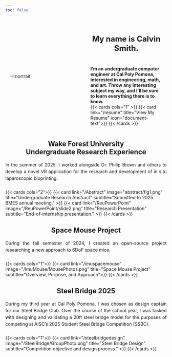```yaml
---
toc: false
---
```

<!-- markdownlint-disable MD033 -->

<!-- CSS style classes. -->
<style>
.bio {
    flex: 1;
    text-align: left;
    font-weight: bold;
}
.portrait {
    margin: 1em 1em;
    min-width:0;
    flex:1;
    align-self:center;
    border-radius: 50%;
    object-fit: contain;
}
.BioResumeDiv {
    min-width: 0;
    flex: 1;
    margin: 1em 1em;
}
.subtitle {
    text-align: justify;
    line-height: 1.5;
    margin: 1rem 0 1.5rem;
}
.flex-container {
    display: flex;
    align-items: flex-start;
}
@media (max-width: 768px) { /* hx:md is typically 768px */
    .flex-container {
        flex-direction: column;
        align-items: center;
    }
}
</style>

<!-- Profile picture and bio div. -->
<div class="flex-container">
    <img src="/portrait.png" alt="portrait" class="portrait">
    </img>
    <div class="BioResumeDiv">
        <div class="bio">
            <p style="text-align:center;font-size:1.5rem;">My name is Calvin Smith.</p>
            <br>
            I’m an undergraduate computer engineer at Cal Poly Pomona, interested in engineering, math, and art. Throw any interesting subject my way, and I’ll be sure to learn everything there is to know.
        </div>
        {{< cards cols="1" >}}
            {{< card link="/resume" title="View My Resume" icon="document-text">}}
        {{< /cards >}}
    </div>
</div>

<!-- WFU REU section. -->
<h2 style="text-align:center;">
    Wake Forest University<br>
    Undergraduate Research Experience
</h2>
<p class="subtitle">
    In the summer of 2025, I worked alongside Dr. Philip Brown and others to develop a novel VR application for the research and development of in situ laparoscopic bioprinting.
</p>
{{< cards cols="2">}}
  {{< card link="/Abstract" image="abstract/fig1.png" title="Undergraduate Research Abstract" subtitle="Submitted to 2025 BMES annual meeting." >}}
  {{< card link="/ReuPowerPoint" image="/ReuPowerPoint/slide2.png" title="Research Presentation" subtitle="End-of-internship presentation." >}}
{{< /cards >}}

<!-- Mouse project section. -->
<h2 style="text-align:center;">
    Space Mouse Project
</h2>
<p class="subtitle">
    During the fall semester of 2024, I created an open-source project researching a new approach to 6DoF space mice.
</p>
{{< cards cols="1">}}
    {{< card link="/imuspacemouse" image="/ImuMouse/MousePhotos.png" title="Space Mouse Project" subtitle="Overview, Purpose, and Approach">}}
{{< /cards >}}

<!-- Mouse project section. -->
<h2 style="text-align:center;">
    Steel Bridge 2025
</h2>
<p class="subtitle">
    During my third year at Cal Poly Pomona, I was chosen as design captain for our Steel Bridge Club. Over the course of the school year, I was tasked with designing and validating a 20ft steel bridge model for the purposes of competing at AISC’s 2025 Student Steel Bridge Competition (SSBC).
</p>
{{< cards cols="1">}}
    {{< card link="/steelbridgedesign" image="/SteelBridge/GroupPhoto.png" title="Steel Bridge Design" subtitle="Competition objective and design process." >}}
{{< /cards >}}
